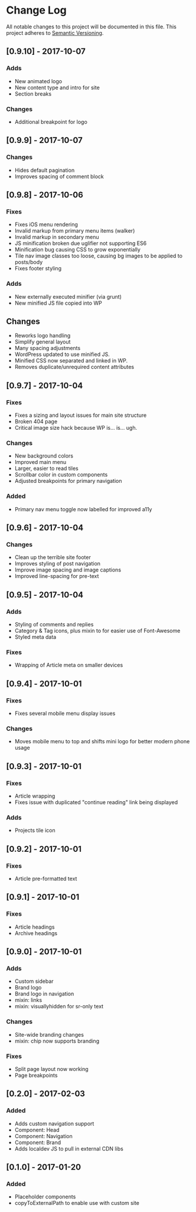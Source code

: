 # Change Log
All notable changes to this project will be documented in this file.
This project adheres to [Semantic Versioning](http://semver.org/).

## [0.9.10] - 2017-10-07

### Adds

- New animated logo
- New content type and intro for site
- Section breaks

### Changes

- Additional breakpoint for logo

## [0.9.9] - 2017-10-07

### Changes

- Hides default pagination
- Improves spacing of comment block

## [0.9.8] - 2017-10-06

### Fixes

- Fixes iOS menu rendering
- Invalid markup from primary menu items (walker)
- Invalid markup in secondary menu
- JS minification broken due uglifier not supporting ES6
- Minification bug causing CSS to grow exponentially
- Tile nav image classes too loose, causing bg images to be applied to posts/body
- Fixes footer styling

### Adds

- New externally executed minifier (via grunt)
- New minified JS file copied into WP

## Changes

- Reworks logo handling
- Simplify general layout
- Many spacing adjustments
- WordPress updated to use minified JS.
- Minified CSS now separated and linked in WP.
- Removes duplicate/unrequired content attributes

## [0.9.7] - 2017-10-04

### Fixes

- Fixes a sizing and layout issues for main site structure
- Broken 404 page
- Critical image size hack because WP is... is... ugh.

### Changes

- New background colors
- Improved main menu
- Larger, easier to read tiles
- Scrollbar color in custom components
- Adjusted breakpoints for primary navigation

### Added

- Primary nav menu toggle now labelled for improved a11y

## [0.9.6] - 2017-10-04

### Changes

- Clean up the terrible site footer
- Improves styling of post navigation
- Improve image spacing and image captions
- Improved line-spacing for pre-text

## [0.9.5] - 2017-10-04

### Adds

- Styling of comments and replies
- Category & Tag icons, plus mixin to for easier use of Font-Awesome
- Styled meta data

### Fixes

- Wrapping of Article meta on smaller devices

## [0.9.4] - 2017-10-01

### Fixes

- Fixes several mobile menu display issues

### Changes

- Moves mobile menu to top and shifts mini logo for better modern phone usage

## [0.9.3] - 2017-10-01

### Fixes

- Article wrapping
- Fixes issue with duplicated "continue reading" link being displayed

### Adds

- Projects tile icon

## [0.9.2] - 2017-10-01

### Fixes

- Article pre-formatted text

## [0.9.1] - 2017-10-01

### Fixes

- Article headings
- Archive headings

## [0.9.0] - 2017-10-01

### Adds

- Custom sidebar
- Brand logo
- Brand logo in navigation
- mixin: links
- mixin: visuallyhidden for sr-only text

### Changes

- Site-wide branding changes
- mixin: chip now supports branding

### Fixes

- Split page layout now working
- Page breakpoints

## [0.2.0] - 2017-02-03

### Added

- Adds custom navigation support
- Component: Head
- Component: Navigation
- Component: Brand
- Adds localdev JS to pull in external CDN libs

## [0.1.0] - 2017-01-20

### Added

- Placeholder components
- copyToExternalPath to enable use with custom site
